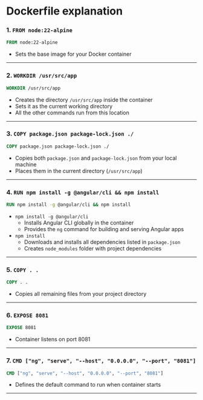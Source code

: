 # Dockerfile explanation

### 1. `FROM node:22-alpine`
```dockerfile
FROM node:22-alpine
```
- Sets the base image for your Docker container

---

### 2. `WORKDIR /usr/src/app`
```dockerfile
WORKDIR /usr/src/app
```
- Creates the directory `/usr/src/app` inside the container
- Sets it as the current working directory
- All the other commands run from this location

---

### 3. `COPY package.json package-lock.json ./`
```dockerfile
COPY package.json package-lock.json ./
```
- Copies both `package.json` and `package-lock.json` from your local machine
- Places them in the current directory (`/usr/src/app`)

---

### 4. `RUN npm install -g @angular/cli && npm install`
```dockerfile
RUN npm install -g @angular/cli && npm install
```
- `npm install -g @angular/cli`
  - Installs Angular CLI globally in the container
  - Provides the `ng` command for building and serving Angular apps
- `npm install`
  - Downloads and installs all dependencies listed in `package.json`
  - Creates `node_modules` folder with project dependencies


---

### 5. `COPY . .`
```dockerfile
COPY . .
```
- Copies all remaining files from your project directory


---

### 6. `EXPOSE 8081`
```dockerfile
EXPOSE 8081
```
- Container listens on port 8081


---

### 7. `CMD ["ng", "serve", "--host", "0.0.0.0", "--port", "8081"]`
```dockerfile
CMD ["ng", "serve", "--host", "0.0.0.0", "--port", "8081"]
```
- Defines the default command to run when container starts


---
